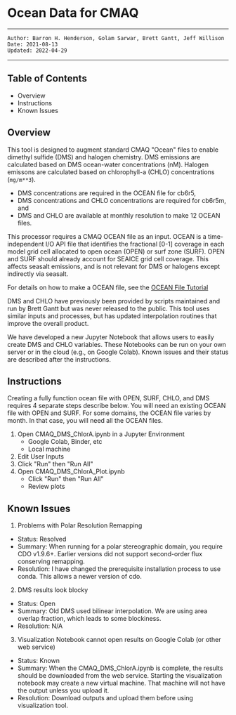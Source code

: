 Ocean Data for CMAQ
===================

---
    Author: Barron H. Henderson, Golam Sarwar, Brett Gantt, Jeff Willison
    Date: 2021-08-13
    Updated: 2022-04-29
---


Table of Contents
-----------------

* Overview
* Instructions
* Known Issues

Overview
--------

This tool is designed to augment standard CMAQ "Ocean" files to enable dimethyl
sulfide (DMS) and halogen chemistry. DMS emissions are calculated based on DMS
ocean-water concentrations (nM). Halogen emissons are calculated based on
chlorophyll-a (CHLO) concentrations (`mg/m**3`).

* DMS concentrations are required in the OCEAN file for cb6r5,
* DMS concentrations and CHLO concentrations are required for cb6r5m, and
* DMS and CHLO are available at monthly resolution to make 12 OCEAN files.

This processor requires a CMAQ OCEAN file as an input. OCEAN is a time-
independent I/O API file that identifies the fractional [0-1] coverage in each
model grid cell allocated to open ocean (OPEN) or surf zone (SURF). OPEN and
SURF should already account for SEAICE grid cell coverage. This affects seasalt
emissions, and is not relevant for DMS or halogens except indirectly via
seasalt.

For details on how to make a OCEAN file, see the [OCEAN File Tutorial](https://github.com/USEPA/CMAQ_Dev/blob/operational/DOCS/Users_Guide/Tutorials/CMAQ_UG_tutorial_oceanfile.md)

DMS and CHLO have previously been provided by scripts maintained and run by
Brett Gantt but was never released to the public. This tool uses similar inputs
and processes, but has updated interpolation routines that improve the overall
product.

We have developed a new Jupyter Notebook that allows users to easily create
DMS and CHLO variables. These Notebooks can be run on your own server or in the
cloud (e.g., on Google Colab). Known issues and their status are described after
the instructions.


Instructions
------------

Creating a fully function ocean file with OPEN, SURF, CHLO, and DMS requires 4
separate steps describe below. You will need an existing OCEAN file with OPEN
and SURF. For some domains, the OCEAN file varies by month. In that case, you
will need all the OCEAN files.

1. Open CMAQ_DMS_ChlorA.ipynb in a Jupyter Environment
    * Google Colab, Binder, etc
    * Local machine
2. Edit User Inputs
3. Click "Run" then "Run All"
4. Open CMAQ_DMS_ChlorA_Plot.ipynb
    * Click "Run" then "Run All"
    * Review plots

Known Issues
------------

1. Problems with Polar Resolution Remapping
  * Status: Resolved
  * Summary: When running for a polar stereographic domain, you require CDO v1.9.6+. Earlier versions did not support second-order flux conserving remapping.
  * Resolution: I have changed the prerequisite installation process to use conda. This allows a newer version of cdo.
2. DMS results look blocky
  * Status: Open
  * Summary: Old DMS used bilinear interpolation. We are using area overlap fraction, which leads to some blockiness.
  * Resolution: N/A
3. Visualization Notebook cannot open results on Google Colab (or other web service)
  * Status: Known
  * Summary: When the CMAQ_DMS_ChlorA.ipynb is complete, the results should be downloaded from the web service. Starting the visualization notebook may create a new virtual machine. That machine will not have the output unless you upload it.
  * Resolution: Download outputs and upload them before using visualization tool.